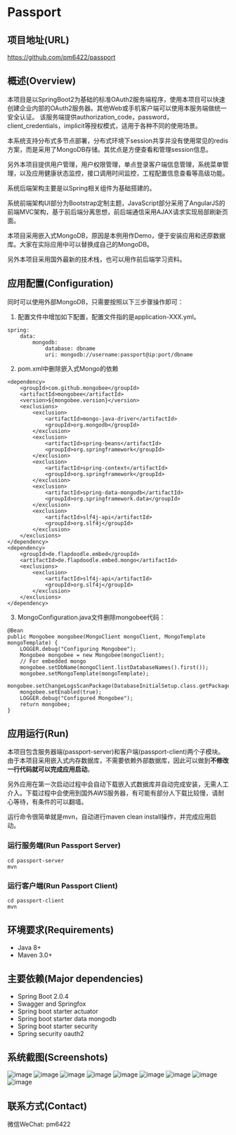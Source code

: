 # Passport
## 项目地址(URL)
https://github.com/pm6422/passport

## 概述(Overview)
本项目是以SpringBoot2为基础的标准OAuth2服务端程序，使用本项目可以快速创建企业内部的OAuth2服务器。其他Web或手机客户端可以使用本服务端做统一安全认证。
该服务端提供authorization_code，password，client_credentials，implicit等授权模式，适用于各种不同的使用场景。

本系统支持分布式多节点部署，分布式环境下session共享并没有使用常见的redis方案，而是采用了MongoDB存储。其优点是方便查看和管理session信息。

另外本项目提供用户管理，用户权限管理，单点登录客户端信息管理，系统菜单管理，以及应用健康状态监控，接口调用时间监控，工程配置信息查看等高级功能。

系统后端架构主要是以Spring相关组件为基础搭建的。

系统前端架构UI部分为Bootstrap定制主题，JavaScript部分采用了AngularJS的前端MVC架构，基于前后端分离思想，前后端通信采用AJAX请求实现局部刷新页面。

本项目采用嵌入式MongoDB，原因是本例用作Demo，便于安装应用和还原数据库。大家在实际应用中可以替换成自己的MongoDB。

另外本项目采用国外最新的技术栈，也可以用作前后端学习资料。

## 应用配置(Configuration)
同时可以使用外部MongoDB，只需要按照以下三步骤操作即可：

1. 配置文件中增加如下配置，配置文件指的是application-XXX.yml。
```
spring:
    data:
        mongodb:
            database: dbname
            uri: mongodb://username:passport@ip:port/dbname
```
2. pom.xml中删除嵌入式Mongo的依赖
```
<dependency>
    <groupId>com.github.mongobee</groupId>
    <artifactId>mongobee</artifactId>
    <version>${mongobee.version}</version>
    <exclusions>
        <exclusion>
            <artifactId>mongo-java-driver</artifactId>
            <groupId>org.mongodb</groupId>
        </exclusion>
        <exclusion>
            <artifactId>spring-beans</artifactId>
            <groupId>org.springframework</groupId>
        </exclusion>
        <exclusion>
            <artifactId>spring-context</artifactId>
            <groupId>org.springframework</groupId>
        </exclusion>
        <exclusion>
            <artifactId>spring-data-mongodb</artifactId>
            <groupId>org.springframework.data</groupId>
        </exclusion>
        <exclusion>
            <artifactId>slf4j-api</artifactId>
            <groupId>org.slf4j</groupId>
        </exclusion>
    </exclusions>
</dependency>
<dependency>
    <groupId>de.flapdoodle.embed</groupId>
    <artifactId>de.flapdoodle.embed.mongo</artifactId>
    <exclusions>
        <exclusion>
            <artifactId>slf4j-api</artifactId>
            <groupId>org.slf4j</groupId>
        </exclusion>
    </exclusions>
</dependency>
```
3. MongoConfiguration.java文件删除mongobee代码：
```
@Bean
public Mongobee mongobee(MongoClient mongoClient, MongoTemplate mongoTemplate) {
    LOGGER.debug("Configuring Mongobee");
    Mongobee mongobee = new Mongobee(mongoClient);
    // For embedded mongo
    mongobee.setDbName(mongoClient.listDatabaseNames().first());
    mongobee.setMongoTemplate(mongoTemplate);
    mongobee.setChangeLogsScanPackage(DatabaseInitialSetup.class.getPackage().getName());
    mongobee.setEnabled(true);
    LOGGER.debug("Configured Mongobee");
    return mongobee;
}
```

## 应用运行(Run)
本项目包含服务器端(passport-server)和客户端(passport-client)两个子模块。由于本项目采用嵌入式内存数据库，不需要依赖外部数据库，因此可以做到**不修改一行代码就可以完成应用启动**。

另外应用在第一次启动过程中会自动下载嵌入式数据库并自动完成安装，无需人工介入。下载过程中会使用到国外AWS服务器，有可能有部分人下载比较慢，请耐心等待，有条件的可以翻墙。

运行命令很简单就是mvn，自动进行maven clean install操作，并完成应用启动。

### 运行服务端(Run Passport Server)
```
cd passport-server
mvn
```

### 运行客户端(Run Passport Client)
```
cd passport-client
mvn
```

## 环境要求(Requirements)

- Java 8+
- Maven 3.0+

## 主要依赖(Major dependencies)
- Spring Boot 2.0.4
- Swagger and Springfox
- Spring boot starter actuator
- Spring boot starter data mongodb
- Spring boot starter security
- Spring security oauth2

## 系统截图(Screenshots)
![image](https://raw.githubusercontent.com/pm6422/passport/master/passport-server/images/00.png)
![image](https://raw.githubusercontent.com/pm6422/passport/master/passport-server/images/01.png)
![image](https://raw.githubusercontent.com/pm6422/passport/master/passport-server/images/02.png)
![image](https://raw.githubusercontent.com/pm6422/passport/master/passport-server/images/03.png)
![image](https://raw.githubusercontent.com/pm6422/passport/master/passport-server/images/04.png)
![image](https://raw.githubusercontent.com/pm6422/passport/master/passport-server/images/05.png)
![image](https://raw.githubusercontent.com/pm6422/passport/master/passport-server/images/06.png)
![image](https://raw.githubusercontent.com/pm6422/passport/master/passport-server/images/07.png)
![image](https://raw.githubusercontent.com/pm6422/passport/master/passport-server/images/08.png)

## 联系方式(Contact)
微信WeChat: pm6422

